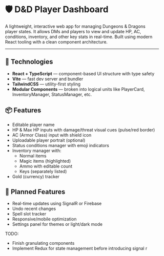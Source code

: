 # 🛡️ D&D Player Dashboard

A lightweight, interactive web app for managing Dungeons & Dragons player states. It allows DMs and players to view and update HP, AC, conditions, inventory, and other key stats in real-time. Built using modern React tooling with a clean component architecture.

---

## 🔧 Technologies

- **React + TypeScript** — component-based UI structure with type safety
- **Vite** — fast dev server and bundler
- **TailwindCSS** — utility-first styling
- **Modular Components** — broken into logical units like PlayerCard, InventoryManager, StatusManager, etc.


## 📦 Features

- Editable player name
- HP & Max HP inputs with damage/threat visual cues (pulse/red border)
- AC (Armor Class) input with shield icon
- Uploadable player portrait (optional)
- Status conditions manager with emoji indicators
- Inventory manager with:
  - Normal items
  - Magic items (highlighted)
  - Ammo with editable count
  - Keys (separately listed)
- Gold (currency) tracker

## 🚧 Planned Features

- Real-time updates using SignalR or Firebase
- Undo recent changes
- Spell slot tracker
- Responsive/mobile optimization
- Settings panel for themes or light/dark mode

TODO:
- Finish granulating components 
- Implement Redux for state management before introducing signal r